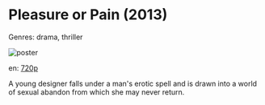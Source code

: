 # Pleasure or Pain (2013)

Genres: drama, thriller

![poster](http://image.tmdb.org/t/p/w500/kVPMuYjBsGVExXTCQZb3oL7NwGc.jpg)

en:
  [720p](magnet:?xt=urn:btih:292340e321bf4a768fac185272eaf6aa7b31bf45&dn=Pleasure+or+Pain+%282013%29+720p+BrRip+x264+-+YIFY&tr=udp%3A%2F%2Ftracker.openbittorrent.com%3A80%2Fannounce&tr=udp%3A%2F%2Fglotorrents.pw%3A6969%2Fannounce&tr=udp%3A%2F%2Ftracker.openbittorrent.com%3A80%2Fannounce&tr=udp%3A%2F%2Ftracker.opentrackr.org%3A1337%2Fannounce&tr=udp%3A%2F%2Fzer0day.to%3A1337%2Fannounce&tr=udp%3A%2F%2Ftracker.coppersurfer.tk%3A6969%2Fannounce)
  


A young designer falls under a man's erotic spell and is drawn into a world of sexual abandon from which she may never return.